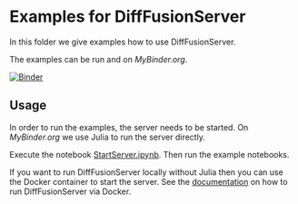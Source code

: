 # Examples for DiffFusionServer

In this folder we give examples how to use DiffFusionServer.

The examples can be run and on *MyBinder.org*.

[![Binder](https://mybinder.org/badge_logo.svg)](https://mybinder.org/v2/gh/frame-consulting/DiffFusionServer.jl/v0.0.6?labpath=examples)

## Usage

In order to run the examples, the server needs to be started. On *MyBinder.org* we use Julia to run the server directly.

Execute the notebook [StartServer.ipynb](./StartServer.ipynb). Then run the example notebooks.

If you want to run DiffFusionServer locally without Julia then you can use the Docker container to start the server. See the [documentation](https://frame-consulting.github.io/DiffFusionServer.jl) on how to run DiffFusionServer via Docker.
